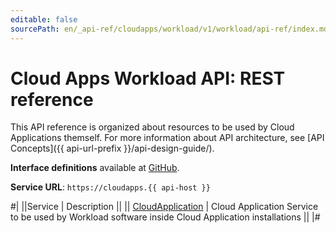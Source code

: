 ```yaml
---
editable: false
sourcePath: en/_api-ref/cloudapps/workload/v1/workload/api-ref/index.md
---
```


# Cloud Apps Workload API: REST reference

This API reference is organized about resources to be used by Cloud Applications themself. For more information about API architecture, see [API Concepts]({{ api-url-prefix }}/api-design-guide/).

**Interface definitions** available at [GitHub](https://github.com/yandex-cloud/cloudapi/tree/master/yandex/cloud/cloudapps/workload/v1).

**Service URL**: `https://cloudapps.{{ api-host }}`

#|
||Service | Description ||
|| [CloudApplication](CloudApplication/index.md) | Cloud Application Service to be used by Workload software inside Cloud Application installations ||
|#